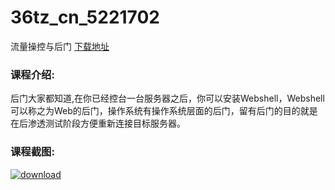 # 36tz_cn_5221702
流量操控与后门
[下载地址](http://www.36tz.cn/article/5221702 "下载地址")
### 课程介绍:
后门大家都知道,在你已经控台一台服务器之后，你可以安装Webshell，Webshell可以称之为Web的后门，操作系统有操作系统层面的后门，留有后门的目的就是在后渗透测试阶段方便重新连接目标服务器。

### 课程截图:
[![download](http://36tz.cn/muke_img/2021_11_2-37.png "下载地址")](http://www.36tz.cn "下载地址")
